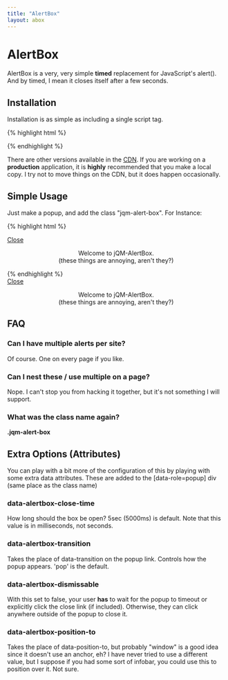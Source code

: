 ```yaml
---
title: "AlertBox"
layout: abox
---
```



# AlertBox

AlertBox is a very, very simple **timed** replacement for JavaScript's alert().  And by timed, I mean it closes itself after a few seconds.

## Installation

Installation is as simple as including a single script tag.

{% highlight html %}
<script type="text/javascript" src="http://cdn.jtsage.com/windows/latest/jqm-windows.alertbox.js"></script>
{% endhighlight %}

There are other versions available in the [CDN](http://cdn.jtsage.com/windows/). 
If you are working on a **production** application, it is **highly** recommended 
that you make a local copy.  I try not to move things on the CDN, but it does happen
occasionally.

## Simple Usage

Just make a popup, and add the class "jqm-alert-box".  For Instance:

{% highlight html %}
<div data-role="popup" id="popupOpts" class="ui-content jqm-alert-box">
  <a href="#" data-rel="back" data-role="button" data-icon="delete" data-iconpos="notext" class="ui-btn-right">Close</a>
  <p style="text-align:center">
    Welcome to jQM-AlertBox.<br />
    (these things are annoying, aren't they?)
  </p>
</div>
{% endhighlight %}

<div data-role="popup" id="popupOpts" class="ui-content jqm-alert-box">
  <a href="#" data-rel="back" data-role="button" data-icon="delete" data-iconpos="notext" class="ui-btn-right">Close</a>
  <p style="text-align:center">
    Welcome to jQM-AlertBox.<br />
    (these things are annoying, aren't they?)
  </p>
</div>

## FAQ

### Can I have multiple alerts per site?

Of course.  One on every page if you like.

### Can I nest these / use multiple on a page?

Nope.  I can't stop you from hacking it together, but it's not something I will support.

### What was the class name again?

**.jqm-alert-box**


## Extra Options (Attributes)

You can play with a bit more of the configuration of this by playing with some 
extra data attributes.  These are added to the [data-role=popup] div (same place as the class name)

### data-alertbox-close-time

How long should the box be open? 5sec (5000ms) is default.
Note that this value is in milliseconds, not seconds.

### data-alertbox-transition

Takes the place of data-transition on the popup link.  Controls how the popup appears.  'pop' is the default.

### data-alertbox-dismissable

With this set to false, your user **has** to wait for the popup to timeout or 
explicitly click the close link (if included).  Otherwise, they can click anywhere
outside of the popup to close it.

### data-alertbox-position-to

Takes the place of data-position-to, but probably "window" is a good idea since it doesn't use an anchor, eh?
I have never tried to use a different value, but I suppose if you had some sort of infobar, you 
could use this to position over it.  Not sure.
